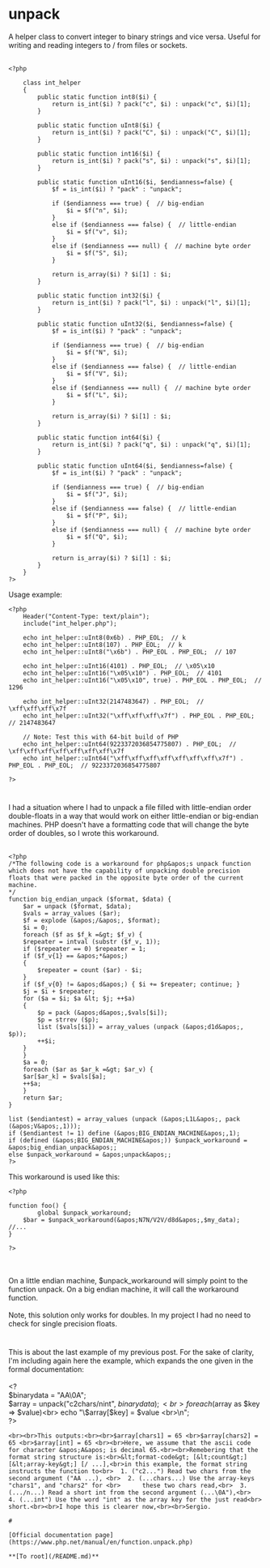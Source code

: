 # unpack



A helper class to convert integer to binary strings and vice versa. Useful for writing and reading integers to / from files or sockets.<br><br>

```
<?php

    class int_helper
    {
        public static function int8($i) {
            return is_int($i) ? pack("c", $i) : unpack("c", $i)[1];
        }

        public static function uInt8($i) {
            return is_int($i) ? pack("C", $i) : unpack("C", $i)[1];
        }

        public static function int16($i) {
            return is_int($i) ? pack("s", $i) : unpack("s", $i)[1];
        }

        public static function uInt16($i, $endianness=false) {
            $f = is_int($i) ? "pack" : "unpack";

            if ($endianness === true) {  // big-endian
                $i = $f("n", $i);
            }
            else if ($endianness === false) {  // little-endian
                $i = $f("v", $i);
            }
            else if ($endianness === null) {  // machine byte order
                $i = $f("S", $i);
            }

            return is_array($i) ? $i[1] : $i;
        }

        public static function int32($i) {
            return is_int($i) ? pack("l", $i) : unpack("l", $i)[1];
        }

        public static function uInt32($i, $endianness=false) {
            $f = is_int($i) ? "pack" : "unpack";

            if ($endianness === true) {  // big-endian
                $i = $f("N", $i);
            }
            else if ($endianness === false) {  // little-endian
                $i = $f("V", $i);
            }
            else if ($endianness === null) {  // machine byte order
                $i = $f("L", $i);
            }

            return is_array($i) ? $i[1] : $i;
        }

        public static function int64($i) {
            return is_int($i) ? pack("q", $i) : unpack("q", $i)[1];
        }

        public static function uInt64($i, $endianness=false) {
            $f = is_int($i) ? "pack" : "unpack";

            if ($endianness === true) {  // big-endian
                $i = $f("J", $i);
            }
            else if ($endianness === false) {  // little-endian
                $i = $f("P", $i);
            }
            else if ($endianness === null) {  // machine byte order
                $i = $f("Q", $i);
            }

            return is_array($i) ? $i[1] : $i;
        }
    }
?>
```


Usage example:


```
<?php
    Header("Content-Type: text/plain");
    include("int_helper.php");

    echo int_helper::uInt8(0x6b) . PHP_EOL;  // k
    echo int_helper::uInt8(107) . PHP_EOL;  // k
    echo int_helper::uInt8("\x6b") . PHP_EOL . PHP_EOL;  // 107

    echo int_helper::uInt16(4101) . PHP_EOL;  // \x05\x10
    echo int_helper::uInt16("\x05\x10") . PHP_EOL;  // 4101
    echo int_helper::uInt16("\x05\x10", true) . PHP_EOL . PHP_EOL;  // 1296

    echo int_helper::uInt32(2147483647) . PHP_EOL;  // \xff\xff\xff\x7f
    echo int_helper::uInt32("\xff\xff\xff\x7f") . PHP_EOL . PHP_EOL;  // 2147483647

    // Note: Test this with 64-bit build of PHP
    echo int_helper::uInt64(9223372036854775807) . PHP_EOL;  // \xff\xff\xff\xff\xff\xff\xff\x7f
    echo int_helper::uInt64("\xff\xff\xff\xff\xff\xff\xff\x7f") . PHP_EOL . PHP_EOL;  // 9223372036854775807

?>
```
  

#

I had a situation where I had to unpack a file filled with little-endian order double-floats in a way that would work on either little-endian or big-endian machines.  PHP doesn&apos;t have a formatting code that will change the byte order of doubles, so I wrote this workaround.<br><br>

```
<?php
/*The following code is a workaround for php&apos;s unpack function
which does not have the capability of unpacking double precision
floats that were packed in the opposite byte order of the current
machine.
*/
function big_endian_unpack ($format, $data) {
    $ar = unpack ($format, $data);
    $vals = array_values ($ar);
    $f = explode (&apos;/&apos;, $format);
    $i = 0;
    foreach ($f as $f_k =&gt; $f_v) {
    $repeater = intval (substr ($f_v, 1));
    if ($repeater == 0) $repeater = 1;
    if ($f_v{1} == &apos;*&apos;)
    {
        $repeater = count ($ar) - $i;
    }
    if ($f_v{0} != &apos;d&apos;) { $i += $repeater; continue; }
    $j = $i + $repeater;
    for ($a = $i; $a &lt; $j; ++$a)
    {
        $p = pack (&apos;d&apos;,$vals[$i]);
        $p = strrev ($p);
        list ($vals[$i]) = array_values (unpack (&apos;d1d&apos;, $p));
        ++$i;
    }
    }
    $a = 0;
    foreach ($ar as $ar_k =&gt; $ar_v) {
    $ar[$ar_k] = $vals[$a];
    ++$a;
    }
    return $ar;
}

list ($endiantest) = array_values (unpack (&apos;L1L&apos;, pack (&apos;V&apos;,1)));
if ($endiantest != 1) define (&apos;BIG_ENDIAN_MACHINE&apos;,1);
if (defined (&apos;BIG_ENDIAN_MACHINE&apos;)) $unpack_workaround = &apos;big_endian_unpack&apos;;
else $unpack_workaround = &apos;unpack&apos;;
?>
```


This workaround is used like this:



```
<?php

function foo() {
        global $unpack_workaround;
    $bar = $unpack_workaround(&apos;N7N/V2V/d8d&apos;,$my_data);
//...
}

?>
```
<br><br>On a little endian machine, $unpack_workaround will simply point to the function unpack.  On a big endian machine, it will call the workaround function.<br><br>Note, this solution only works for doubles.  In my project I had no need to check for single precision floats.  

#

This is about the last example of my previous post. For the sake of clarity, I&apos;m including again here the example, which expands the one given in the formal documentation:<br><br>&lt;?<br>  $binarydata = "AA\0A";<br>  $array = unpack("c2chars/nint", $binarydata);<br>  foreach ($array as $key =&gt; $value)<br>     echo "\$array[$key] = $value &lt;br&gt;\n";<br>?>
```
<br><br>This outputs:<br><br>$array[chars1] = 65 <br>$array[chars2] = 65 <br>$array[int] = 65 <br><br>Here, we assume that the ascii code for character &apos;A&apos; is decimal 65.<br><br>Remebering that the format string structure is:<br>&lt;format-code&gt; [&lt;count&gt;] [&lt;array-key&gt;] [/ ...],<br>in this example, the format string instructs the function to<br>  1. ("c2...") Read two chars from the second argument ("AA ...), <br>  2. (...chars...) Use the array-keys "chars1", and "chars2" for <br>      these two chars read,<br>  3. (.../n...) Read a short int from the second argument (...\0A"),<br>  4. (...int") Use the word "int" as the array key for the just read<br>      short.<br><br>I hope this is clearer now,<br><br>Sergio.  

#

[Official documentation page](https://www.php.net/manual/en/function.unpack.php)

**[To root](/README.md)**